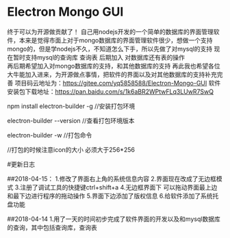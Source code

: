 # Electron Mongo GUI
终于可以为开源做贡献了！
自己用nodejs开发的一个简单的数据库的界面管理软件，本来是觉得市面上对于mongo数据库的界面管理软件很少，想做一个支持mongo的，但是学nodejs不久，不知道怎么下手，所以先做了对mysql的支持
现在暂时支持mysql的查询库  查询表  后期加入 对数据库还有表的操作  
再后期希望加入对mongo数据库的支持，和其他数据库的支持
再此我也希望各位大牛能加入进来，为开源做点事情，把软件的界面以及对其他数据库的支持补充完善
项目码云地址为：https://gitee.com/yq5858588/Electron-Mongo-GUI
软件安装包下载地址：https://pan.baidu.com/s/1k6aBR2WPtwFLq3LUwR7SwQ


npm install electron-builder -g  //安装打包环境

electron-builder --version  //查看打包环境版本

electron-builder -w     //打包命令


//打包的时候注意icon的大小  必须大于256*256

#更新日志

##2018-04-15：
1.修改了界面右上角的系统信息内容
2.界面现在改成了无边框模式
3.注册了调试工具的快捷键ctrl+shift+a
4.无边框界面下 可以拖动界面最上边和最下边进行程序的拖动操作
5.界面下边添加了版权信息
6.给软件添加了系统托盘功能

##2018-04-14
1.用了一天的时间初步完成了软件界面的开发以及和mysql数据库的查询，其中包括查询库，查询表



